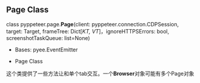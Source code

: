 ## Page Class

class pyppeteer.page.**Page**(client: pyppeteer.connection.CDPSession, target: Target, frameTree: Dict[*KT, VT*]，ignoreHTTPSErrors: bool, screenshotTaskQueue: list=None)

- Bases: pyee.EventEmitter

- Page Class

这个类提供了一些方法让和单个tab交互。一个**Browser**对象可能有多个Page对象

